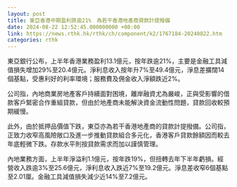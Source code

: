 ```yaml
---
layout: post
title: 東亞香港中期盈利跌逾21%　為若干香港地產商貸款計提撥備
date: 2024-08-22 12:52:45.000000000 +08:00
link: https://news.rthk.hk/rthk/ch/component/k2/1767184-20240822.htm
categories: rthk
---
```


東亞銀行公布，上半年香港業務盈利13.1億元，按年跌逾21%，主要是金融工具減值損失增加29%至20.4億元。淨利息收入按年升7%至49.4億元，淨息差擴闊14個基點，受惠利好的利率環境；服務費及佣金收入淨額跌近2%。

公司指，內地商業房地產客戶持續面對困境，離岸融資尤為嚴峻，正與受影響的借款客戶緊密合作重組貸款，但由於地產商未能解決資金流動性問題，貸款回收較預期緩慢。

此外，由於抵押品價值下跌，東亞亦為若干香港地產商的貸款計提撥備。公司指，正致力收窄高風險敞口及進一步推動貸款組合多元化，香港客戶貸款餘額因而較去年底輕微下跌。存款水平則按貸款需求而加以謹慎管理。

內地業務方面，上半年淨溢利1.1億元，按年跌19%，但扭轉去年下半年虧損。經營收入跌逾3%至25.6億元，淨利息收入跌近7%至19.2億元。淨息差收窄6個基點至2.01厘。金融工具減值損失減少近14%至7.2億元。
